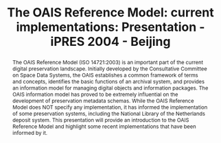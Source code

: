 ---
abstract: The OAIS Reference Model (ISO 14721:2003) is an important part of the current
  digital preservation landscape. Initially developed by the Consultative Committee
  on Space Data Systems, the OAIS establishes a common framework of terms and concepts,
  identifies the basic functions of an archival system, and provides an information
  model for managing digital objects and information packages. The OAIS information
  model has proved to be extremely influential on the development of preservation
  metadata schemas. While the OAIS Reference Model does NOT specify any implementation,
  it has informed the implementation of some preservation systems, including the National
  Library of the Netherlands deposit system. This presentation will provide an introduction
  to the OAIS Reference Model and highlight some recent implementations that have
  been informed by it.
creators:
- Day, Michael
date: null
document_url: https://services.phaidra.univie.ac.at/api/object/o:295008/download
grand_parent: iPRES
institutions: []
keywords:
- beijing
landing_page_url: https://phaidra.univie.ac.at/o:295008
language: eng
layout: publication
license: CC BY-SA 3.0 AT
notes_url: null
parent: iPRES 2004
presentation_url: null
size: 106741
source_name: iPRES
title: 'The OAIS Reference Model: current implementations: Presentation - iPRES 2004
  - Beijing'
type: paper
year: 2004
---